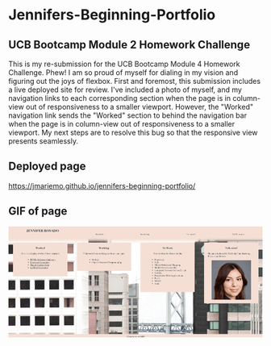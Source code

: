 # Jennifers-Beginning-Portfolio
## UCB Bootcamp Module 2 Homework Challenge
This is my re-submission for the UCB Bootcamp Module 4 Homework Challenge. Phew! I am so proud of myself for dialing in my vision and figuring out the joys of flexbox. First and foremost, this submission includes a live deployed site for review. I've included a photo of myself, and my navigation links to each corresponding section when the page is in column-view out of responsiveness to a smaller viewport. However, the "Worked" navigation link sends the "Worked" section to behind the navigation bar when the page is in column-view out of responsiveness to a smaller viewport. My next steps are to resolve this bug so that the responsive view presents seamlessly.

## Deployed page
https://jmariemo.github.io/jennifers-beginning-portfolio/

## GIF of page
![gif of app page](./assets/images/beginning_portfolio.gif)